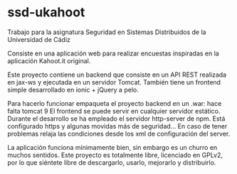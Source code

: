 # ssd-ukahoot

Trabajo para la asignatura Seguridad en Sistemas Distribuidos de la Universidad de Cádiz

Consiste en una aplicación web para realizar encuestas inspiradas en la aplicación Kahoot.it original.

Este proyecto contiene un backend que consiste en un API REST realizada en jax-ws y ejecutada en un servidor Tomcat.
También tiene un frontend simple desarrollado en ionic + jQuery a pelo.

Para hacerlo funcionar empaqueta el proyecto backend en un .war: hace falta tomcat 9
El frontend se puede servir en cualquier servidor estático. Durante el desarrollo se ha empleado el servidor http-server de npm.
Está configurado https y algunas movidas más de seguridad... En caso de tener problemas relaja las condiciones desde los xml de configuración del server.

La aplicación funciona mínimamente bien, sin embargo es un churro en muchos sentidos. Este proyecto es totalmente libre, licenciado en GPLv2, por lo que siéntete libre de descargarlo, usarlo, mejorarlo y distribuirlo. 
